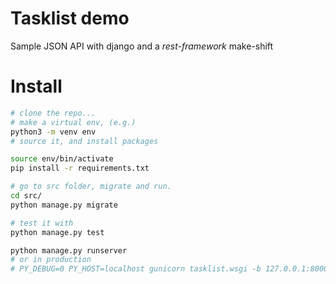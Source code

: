 # Tasklist demo

Sample JSON API with django and a _rest-framework_ make-shift

# Install

```bash
# clone the repo...
# make a virtual env, (e.g.)
python3 -m venv env
# source it, and install packages

source env/bin/activate
pip install -r requirements.txt

# go to src folder, migrate and run.
cd src/
python manage.py migrate

# test it with
python manage.py test

python manage.py runserver
# or in production
# PY_DEBUG=0 PY_HOST=localhost gunicorn tasklist.wsgi -b 127.0.0.1:8000
```